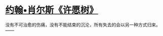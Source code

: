 # [约翰•肖尔斯《许愿树》 ​](https://github.com/miss-shiyi/miss-shiyi/issues/125)

没有不可治愈的伤痛，没有不能结束的沉沦，所有失去的会以另一种方式归来。
——